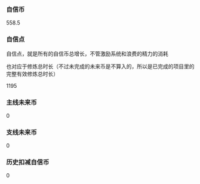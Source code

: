 ### 自信币
558.5

### 自信点
自信点，就是所有的自信币总增长，不管激励系统和浪费的精力的消耗

也对应于修炼总时长（不过未完成的未来币是不算入的，所以是已完成的项目里的完整有效修炼总时长）

1195

### 主线未来币
0

### 支线未来币
0

### 历史扣减自信币
0
